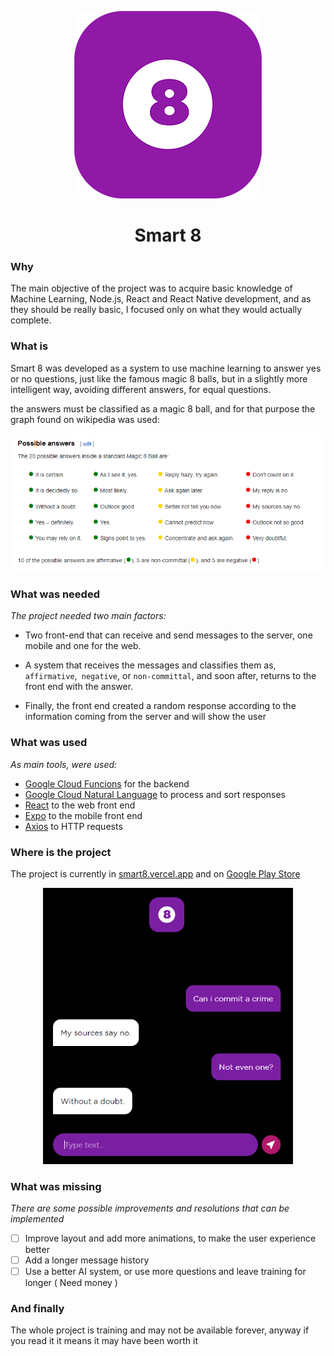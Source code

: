 <p align="center">
  <img src="assets/icon-300x300.png" width="300" alt="Smart 8">
</p>
<h1 align="center">Smart 8</h1>

### Why

The main objective of the project was to acquire basic knowledge of Machine Learning, Node.js, React and React Native development, and as they should be really basic, I focused only on what they would actually complete.

### What is

Smart 8 was developed as a system to use machine learning to answer yes or no questions, just like the famous magic 8 balls, but in a slightly more intelligent way, avoiding different answers, for equal questions.

the answers must be classified as a magic 8 ball, and for that purpose the graph found on wikipedia was used:

<p align="center">
  <a href="https://en.wikipedia.org/wiki/Magic_8-Ball">
    <img src="assets/wikipedia-print.png" width="800" alt="Smart 8">
  </a>
</p>

### What was needed

*The project needed two main factors:*

- Two front-end that can receive and send messages to the server, one mobile and one for the web.

- A system that receives the messages and classifies them as, `affirmative`,` negative`, or `non-committal`, and soon after, returns to the front end with the answer.

- Finally, the front end created a random response according to the information coming from the server and will show the user

### What was used

*As main tools, were used:*

- [Google Cloud Funcions](https://cloud.google.com/functions) for the backend
- [Google Cloud Natural Language](https://cloud.google.com/natural-language) to process and sort responses
- [React](https://pt-br.reactjs.org/) to the web front end
- [Expo](https://expo.io/) to the mobile front end
- [Axios](https://github.com/axios/axios) to HTTP requests

### Where is the project

The project is currently in [smart8.vercel.app](https://smart8.vercel.app/) and on [Google Play Store](https://play.google.com/store/apps/details?id=br.com.smart8.app)

<p align="center">
  <a href='https://smart8.app/'>
    <img src="assets/print-desktop.png" width="400" alt="Smart 8">
  </a>
</p>

### What was missing

*There are some possible improvements and resolutions that can be implemented*

- [ ] Improve layout and add more animations, to make the user experience better
- [ ] Add a longer message history
- [ ] Use a better AI system, or use more questions and leave training for longer ( Need money )

### And finally

The whole project is training and may not be available forever, anyway if you read it it means it may have been worth it